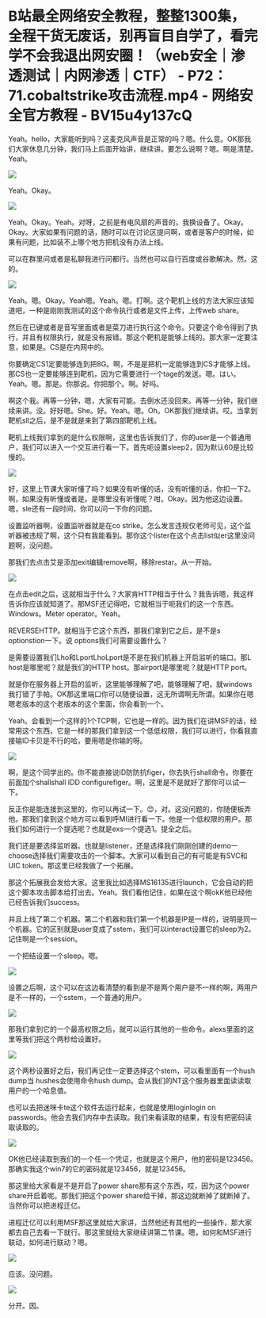 # B站最全网络安全教程，整整1300集，全程干货无废话，别再盲目自学了，看完学不会我退出网安圈！（web安全｜渗透测试｜内网渗透｜CTF） - P72：71.cobaltstrike攻击流程.mp4 - 网络安全官方教程 - BV15u4y137cQ

Yeah。hello，大家能听到吗？这麦克风声音是正常的吗？嗯。什么意。OK那我们大家休息几分钟，我们马上后面开始讲，继续讲。要怎么说啊？嗯。啊是清楚。Yeah。



![](img/837b957489ae97646d4bd140cea0842a_1.png)

Yeah。Okay。

![](img/837b957489ae97646d4bd140cea0842a_3.png)

Yeah。Okay。Yeah。对呀，之前是有电风扇的声音的，我换设备了。Okay。Okay。大家如果有问题的话，随时可以在讨论区提问啊，或者是客户的时候，如果有问题，比如装不上哪个地方把机没有办法上线。

可以在群里问或者是私聊我进行问都行。当然也可以自行百度或谷歌解决。然。这的。

![](img/837b957489ae97646d4bd140cea0842a_5.png)

Yeah。嗯。Okay。Yeah嗯。Yeah。嗯。打啊。这个靶机上线的方法大家应该知道吧，一种是刚刚我测试的这个命令执行或者是文件上传，上传web share。

然后在已键或者是音写里面或者是菜刀进行执行这个命令。只要这个命令得到了执行，并且有权限执行，就是没有报错。那这个靶机是能够上线的。那大家一定要注意，如果是。CS是在内网中的。

你要确定CS1定要能够连到把8G。啊，不是是把机一定能够连到CS才能够上线。那CS也一定要能够连到靶机，因为它需要进行一个tage的发送。嗯。はい。Yeah。嗯。那是。你那说。你把那个。啊。好吗。

啊这个我。再等一分钟，嗯，大家有可能。去倒水还没回来。再等一分钟，我们继续来讲。没。好好嗯。She。好。Yeah。嗯。Oh。OK那我们继续讲。哎。当拿到靶机sll之后，是不是就是来到了第四部靶机上线。

靶机上线我们拿到的是什么权限啊，这里也告诉我们了，你的user是一个普通用户，我们可以进入一个交互进行看一下。首先呃设置sleep2，因为默认60是比较慢的。



![](img/837b957489ae97646d4bd140cea0842a_7.png)

好，这里上节课大家听懂了吗？如果没有听懂的话，没有听懂的话，你扣一下2。啊，如果没有听懂或者是。是哪里没有听懂呢？咁。Okay。因为他这边设置。嗯，sle还有一段时间，你可以问一下你的问题。

设置监听器啊，设置监听器就是在co strike。怎么发言违规仅老师可见，这个监听器被违规了啊，这个只有我能看到。那你这个lister在这个点击list似er这里没问题啊，没问题。

那我们去点击艾是添加exit编辑remove啊，移除restar。从一开始。

![](img/837b957489ae97646d4bd140cea0842a_9.png)

在点击edit之后，这就相当于什么？大家肯HTTP相当于什么？我告诉嗯，我这样告诉你应该就知道了。那MSF还记得吧，它就相当于呃我们的这一个东西。Windows。Meter operator。Yeah。

REVERSEHTTP。就相当于它这个东西，那我们拿到它之后，是不是s optionstion一下。说 options我们可需要设置什么？

是需要设置我们Lho和LportLhoLport是不是在我们机器上开启监听的端口。那L host是哪里呢？就是我们的HTTP host。那airport是哪里呢？就是HTTP port。

就是你在服务器上开启的监听，这里能够理解了吧，能够理解了吧，就windows我打错了手帕。OK那这里端口你可以随便设置，这无所谓啊无所谓。如果你在嗯嗯老版本的这个老版本的这个里面，你会看到一个。

Yeah。会看到一个这样的1个TCP啊，它也是一样的。因为我们在讲MSF的话，经常用这个东西，它是一样的那我们拿到这一个低低权限，我们可以进行，你看我直接输ID卡贝是不行的哈，要用嗯是你输的呀。



![](img/837b957489ae97646d4bd140cea0842a_11.png)

啊，是这个同学出的。你不能直接说ID防防抗figer，你去执行shall命令，你要在前面加个shallshall IDD configurefiger。啊，这里是不是就好了那你可以试一下。

反正你是能连接到这里的，你可以再试一下。😊，对。这没问题的，你随便板弄他。那我们拿到这个地方可以看到呼MI进行看一下。他是一个低权限的用户。那我们如何进行一个提选呢？也就是exs一个提选1。提全之后。

我们还是要选择监听器。也就是listener，还是选择我们刚刚创建的demo一choose选择我们需要攻击的一个脚本。大家可以看到自己的有可能是有SVC和UIC token。那这里已经我做了一个拓展。

那这个拓展我会发给大家。这里我比如选择MS16135进行launch，它会自动的把这个脚本攻击脚本给打出去。Yeah。我们看他记住，如果在这个啊okK他已经他已经告诉我们success。

并且上线了第二个机器。第二个机器和我们第一个机器是IP是一样的，说明是同一个机器。它的区别就是user变成了sstem，我们可以interact设置它的sleep为2。记住啊是一个session。

一个把结设置一个sleep。嗯。

![](img/837b957489ae97646d4bd140cea0842a_13.png)

设置之后啊，这个可以在这边看清楚的看到是不是两个用户是不一样的啊，两用户是不一样的，一个sstem，一个普通的用户。



![](img/837b957489ae97646d4bd140cea0842a_15.png)

那我们拿到它的一个最高权限之后，就可以运行其他的一些命令。alexs里面的这里等我们把这个两秒给设置好。



![](img/837b957489ae97646d4bd140cea0842a_17.png)

这个两秒设置好之后，我们再记住一定要选择这个stem，可以看里面有一个hush dump当 hushes会使用命令hush dump。会从我们的NT这个服务器里面读读取用户的一个哈息值。

也可以去把迷咪卡te这个软件去运行起来，也就是使用loginlogin on passwords。他会去我们内存中去读取。我们来看读取的结果，有没有把密码读取读取的。



![](img/837b957489ae97646d4bd140cea0842a_19.png)

OK他已经读取到我们的一个任一个凭证，也就是这个用户，他的密码是123456。那确实我这个win7的它的密码就是123456，就是123456。

那这里给大家看是不是开启了power share那有这个东西，哎，因为这个power share开启着呢。那我们把这个power share给干掉，那这边就断掉了就断掉了。当然你可以把进程迁亿。

进程迁亿可以利用MSF那这里就给大家讲，当然他还有其他的一些操作，那大家都去自己去看一下就行。那这里就给大家继续讲第二节课。嗯，如何和MSF进行联动，如何进行联动？嗯。



![](img/837b957489ae97646d4bd140cea0842a_21.png)

应该。没问题。

![](img/837b957489ae97646d4bd140cea0842a_23.png)

分开。因。